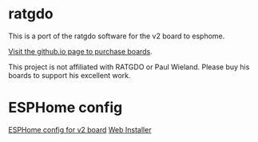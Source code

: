 
# ratgdo

This is a port of the ratgdo software for the v2 board to esphome.

[Visit the github.io page to purchase boards](https://paulwieland.github.io/ratgdo/).

This project is not affiliated with RATGDO or Paul Wieland. Please buy his boards to support his excellent work.

# ESPHome config

[ESPHome config for v2 board](https://github.com/ESPHome-RATGDO/esphome-ratgdo/blob/main/v2board.yaml)
[Web Installer](https://esphome-ratgdo.github.io/esphome-ratgdo/)
